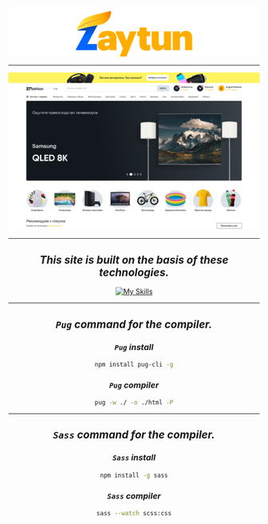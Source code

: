<!-- pug -w ./ -o ./html -P ==> Pug watch -->
<!-- Watch sass ==>  Sass watch--###>
<!-- sass scss/main.scss css/main.css --watch -->


<div align="center">

 <img src="./assets/logo/Group 3 (1).svg"> 

 ---

 <img src="./assets/banner/main.png"> 

 ---

 ## ___This site is built on the basis of these technologies.___

 [![My Skills](https://skillicons.dev/icons?i=html,css,js,pug,sass)](https://skillicons.dev)

 ---

 ## ___`Pug` command for the compiler.___

 ### ___`Pug` install___
```bash
npm install pug-cli -g
```

### ___`Pug` compiler___
```bash
pug -w ./ -o ./html -P
```

---

## ___`Sass` command for the compiler.___
### ___`Sass` install___
```bash
npm install -g sass
```

### ___`Sass` compiler___
```bash
sass --watch scss:css
```

</div>

